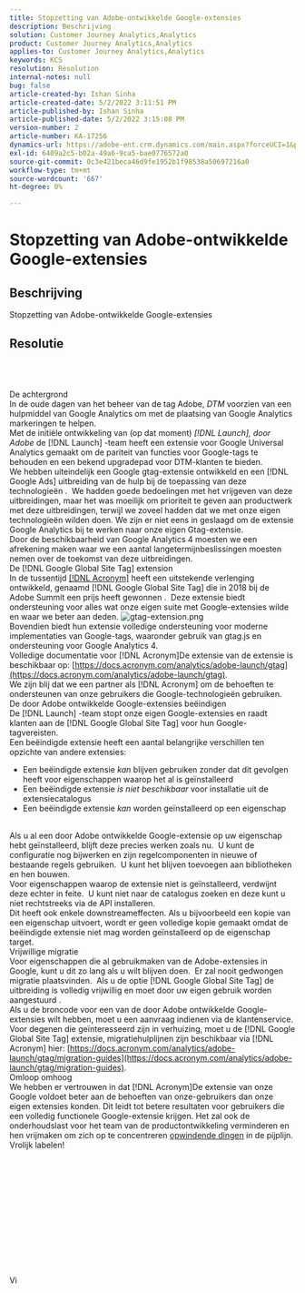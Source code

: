 ```yaml
---
title: Stopzetting van Adobe-ontwikkelde Google-extensies
description: Beschrijving
solution: Customer Journey Analytics,Analytics
product: Customer Journey Analytics,Analytics
applies-to: Customer Journey Analytics,Analytics
keywords: KCS
resolution: Resolution
internal-notes: null
bug: false
article-created-by: Ishan Sinha
article-created-date: 5/2/2022 3:11:51 PM
article-published-by: Ishan Sinha
article-published-date: 5/2/2022 3:15:08 PM
version-number: 2
article-number: KA-17256
dynamics-url: https://adobe-ent.crm.dynamics.com/main.aspx?forceUCI=1&pagetype=entityrecord&etn=knowledgearticle&id=de94982d-2aca-ec11-a7b5-6045bd00dca1
exl-id: 6409a2c5-b02a-49a6-9ca5-bae0776572a0
source-git-commit: 0c3e421beca46d9fe1952b1f98538a50697216a0
workflow-type: tm+mt
source-wordcount: '667'
ht-degree: 0%

---
```


# Stopzetting van Adobe-ontwikkelde Google-extensies

## Beschrijving


Stopzetting van Adobe-ontwikkelde Google-extensies


## Resolutie

<br><br><br>De achtergrond
<br>In de oude dagen van het beheer van de tag Adobe, *DTM* voorzien van een hulpmiddel van Google Analytics om met de plaatsing van Google Analytics markeringen te helpen.
<br>Met de initiële ontwikkeling van (op dat moment) *[!DNL Launch], door Adobe* de [!DNL Launch] -team heeft een extensie voor Google Universal Analytics gemaakt om de pariteit van functies voor Google-tags te behouden en een bekend upgradepad voor DTM-klanten te bieden.
<br>We hebben uiteindelijk een Google gtag-extensie ontwikkeld en een [!DNL Google Ads] uitbreiding van de hulp bij de toepassing van deze technologieën .  We hadden goede bedoelingen met het vrijgeven van deze uitbreidingen, maar het was moeilijk om prioriteit te geven aan productwerk met deze uitbreidingen, terwijl we zoveel hadden dat we met onze eigen technologieën wilden doen. We zijn er niet eens in geslaagd om de extensie Google Analytics bij te werken naar onze eigen Gtag-extensie. 
<br>Door de beschikbaarheid van Google Analytics 4 moesten we een afrekening maken waar we een aantal langetermijnbeslissingen moesten nemen over de toekomst van deze uitbreidingen.
<br>De [!DNL Google Global Site Tag] extension
<br>In de tussentijd [[!DNL Acronym]](https://www.acronym.com/) heeft een uitstekende verlenging ontwikkeld, genaamd [!DNL Google Global Site Tag] die in 2018 bij de Adobe Summit een prijs heeft gewonnen .  Deze extensie biedt ondersteuning voor alles wat onze eigen suite met Google-extensies wilde en waar we beter aan deden.
![gtag-extension.png](https://experienceleaguecommunities.adobe.com/t5/image/serverpage/image-id/32446iD3F68A3559E15F49/image-size/large?v=v2&amp;amp;px=999 "gtag-extension.png")
<br>Bovendien biedt hun extensie volledige ondersteuning voor moderne implementaties van Google-tags, waaronder gebruik van gtag.js en ondersteuning voor Google Analytics 4.
<br>Volledige documentatie voor [!DNL Acronym]De extensie van de extensie is beschikbaar op: [https://docs.acronym.com/analytics/adobe-launch/gtag](https://docs.acronym.com/analytics/adobe-launch/gtag).
<br>We zijn blij dat we een partner als [!DNL Acronym] om de behoeften te ondersteunen van onze gebruikers die Google-technologieën gebruiken.
<br>De door Adobe ontwikkelde Google-extensies beëindigen
<br>De [!DNL Launch] -team stopt onze eigen Google-extensies en raadt klanten aan de [!DNL Google Global Site Tag] voor hun Google-tagvereisten.
<br>Een beëindigde extensie heeft een aantal belangrijke verschillen ten opzichte van andere extensies:<br>
- Een beëindigde extensie *kan* blijven gebruiken zonder dat dit gevolgen heeft voor eigenschappen waarop het al is geïnstalleerd
- Een beëindigde extensie *is niet beschikbaar* voor installatie uit de extensiecatalogus
- Een beëindigde extensie *kan* worden geïnstalleerd op een eigenschap

<br> Als u al een door Adobe ontwikkelde Google-extensie op uw eigenschap hebt geïnstalleerd, blijft deze precies werken zoals nu.  U kunt de configuratie nog bijwerken en zijn regelcomponenten in nieuwe of bestaande regels gebruiken.  U kunt het blijven toevoegen aan bibliotheken en hen bouwen.
<br>Voor eigenschappen waarop de extensie niet is geïnstalleerd, verdwijnt deze echter in feite.  U kunt niet naar de catalogus zoeken en deze kunt u niet rechtstreeks via de API installeren.
<br>Dit heeft ook enkele downstreameffecten. Als u bijvoorbeeld een kopie van een eigenschap uitvoert, wordt er geen volledige kopie gemaakt omdat de beëindigde extensie niet mag worden geïnstalleerd op de eigenschap target.
<br>Vrijwillige migratie
<br>Voor eigenschappen die al gebruikmaken van de Adobe-extensies in Google, kunt u dit zo lang als u wilt blijven doen.  Er zal nooit gedwongen migratie plaatsvinden.  Als u de optie [!DNL Google Global Site Tag] de uitbreiding is volledig vrijwillig en moet door uw eigen gebruik worden aangestuurd .
<br>Als u de broncode voor een van de door Adobe ontwikkelde Google-extensies wilt hebben, moet u een aanvraag indienen via de klantenservice.
<br>Voor degenen die geïnteresseerd zijn in verhuizing, moet u de [!DNL Google Global Site Tag] extensie, migratiehulplijnen zijn beschikbaar via [!DNL Acronym] hier: [https://docs.acronym.com/analytics/adobe-launch/gtag/migration-guides](https://docs.acronym.com/analytics/adobe-launch/gtag/migration-guides).
<br>Omloop omhoog
<br>We hebben er vertrouwen in dat [!DNL Acronym]De extensie van onze Google voldoet beter aan de behoeften van onze-gebruikers dan onze eigen extensies konden. Dit leidt tot betere resultaten voor gebruikers die een volledig functionele Google-extensie krijgen. Het zal ook de onderhoudslast voor het team van de productontwikkeling verminderen en hen vrijmaken om zich op te concentreren [opwindende dingen](https://experienceleaguecommunities.adobe.com/t5/adobe-experience-platform-launch/data-collection-roadmap/ba-p/401733) in de pijplijn.
<br>Vrolijk labelen!<br><br><br><br><br><br><br><br><br><br><br><br><br><br>Vi
